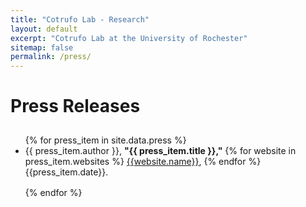 ```yaml
---
title: "Cotrufo Lab - Research"
layout: default
excerpt: "Cotrufo Lab at the University of Rochester"
sitemap: false
permalink: /press/
---
```

<h1 style="padding-bottom:10px">Press Releases</h1>
<ul>
{% for press_item in site.data.press %}

<li style="margin-bottom: 1rem">
{{ press_item.author }}, <b>"{{ press_item.title }},"</b> 
{% for website in press_item.websites %}
<a href="{{website.url}}">{{website.name}}</a>,
{% endfor %}
 {{press_item.date}}.
</li> 

{% endfor %}
</ul>